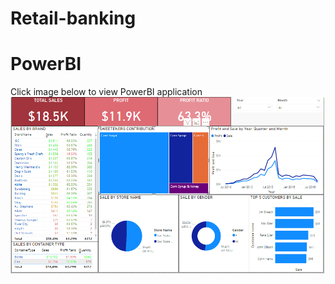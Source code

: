 # Retail-banking
# PowerBI
Click image below to view PowerBI application
[![Click me](https://github.com/kingsleyobiedeh/PowerBI/blob/master/Root%20Beer%20Report.PNG)](https://app.powerbi.com/view?r=eyJrIjoiNmNhYWNmZWItNWViZi00MTFmLWIzMGUtNjVmMzc3Mjg4OTNkIiwidCI6ImNkMzE5NjcxLTUyZTctNGE2OC1hZmE5LWZjZjhmODlmMDllYSIsImMiOjN9)
